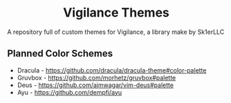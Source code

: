 <div align = "center">

# Vigilance Themes

</div>

A repository full of custom themes for Vigilance, a library make by Sk1erLLC

## Planned Color Schemes

* Dracula - https://github.com/dracula/dracula-theme#color-palette
* Gruvbox - https://github.com/morhetz/gruvbox#palette
* Deus - https://github.com/ajmwagar/vim-deus#palette
* Ayu - https://github.com/dempfi/ayu
